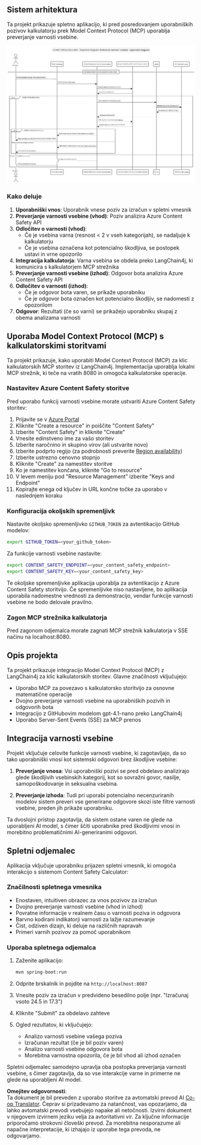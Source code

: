 <!--
CO_OP_TRANSLATOR_METADATA:
{
  "original_hash": "e5ea5e7582f70008ea9bec3b3820f20a",
  "translation_date": "2025-07-13T23:20:57+00:00",
  "source_file": "04-PracticalImplementation/samples/java/containerapp/README.md",
  "language_code": "sl"
}
-->
## Sistem arhitektura

Ta projekt prikazuje spletno aplikacijo, ki pred posredovanjem uporabniških pozivov kalkulatorju prek Model Context Protocol (MCP) uporablja preverjanje varnosti vsebine.

![System Architecture Diagram](../../../../../../translated_images/plant.b079fed84e945b7c2978993a16163bb53f0517cfe3548d2e442ff40d619ba4b4.sl.png)

### Kako deluje

1. **Uporabniški vnos**: Uporabnik vnese poziv za izračun v spletni vmesnik  
2. **Preverjanje varnosti vsebine (vhod)**: Poziv analizira Azure Content Safety API  
3. **Odločitev o varnosti (vhod)**:  
   - Če je vsebina varna (resnost < 2 v vseh kategorijah), se nadaljuje k kalkulatorju  
   - Če je vsebina označena kot potencialno škodljiva, se postopek ustavi in vrne opozorilo  
4. **Integracija kalkulatorja**: Varna vsebina se obdela preko LangChain4j, ki komunicira s kalkulatorjem MCP strežnika  
5. **Preverjanje varnosti vsebine (izhod)**: Odgovor bota analizira Azure Content Safety API  
6. **Odločitev o varnosti (izhod)**:  
   - Če je odgovor bota varen, se prikaže uporabniku  
   - Če je odgovor bota označen kot potencialno škodljiv, se nadomesti z opozorilom  
7. **Odgovor**: Rezultati (če so varni) se prikažejo uporabniku skupaj z obema analizama varnosti

## Uporaba Model Context Protocol (MCP) s kalkulatorskimi storitvami

Ta projekt prikazuje, kako uporabiti Model Context Protocol (MCP) za klic kalkulatorskih MCP storitev iz LangChain4j. Implementacija uporablja lokalni MCP strežnik, ki teče na vratih 8080 in omogoča kalkulatorske operacije.

### Nastavitev Azure Content Safety storitve

Pred uporabo funkcij varnosti vsebine morate ustvariti Azure Content Safety storitev:

1. Prijavite se v [Azure Portal](https://portal.azure.com)  
2. Kliknite "Create a resource" in poiščite "Content Safety"  
3. Izberite "Content Safety" in kliknite "Create"  
4. Vnesite edinstveno ime za vašo storitev  
5. Izberite naročnino in skupino virov (ali ustvarite novo)  
6. Izberite podprto regijo (za podrobnosti preverite [Region availability](https://azure.microsoft.com/en-us/global-infrastructure/services/?products=cognitive-services))  
7. Izberite ustrezno cenovno stopnjo  
8. Kliknite "Create" za namestitev storitve  
9. Ko je namestitev končana, kliknite "Go to resource"  
10. V levem meniju pod "Resource Management" izberite "Keys and Endpoint"  
11. Kopirajte enega od ključev in URL končne točke za uporabo v naslednjem koraku

### Konfiguracija okoljskih spremenljivk

Nastavite okoljsko spremenljivko `GITHUB_TOKEN` za avtentikacijo GitHub modelov:  
```sh
export GITHUB_TOKEN=<your_github_token>
```

Za funkcije varnosti vsebine nastavite:  
```sh
export CONTENT_SAFETY_ENDPOINT=<your_content_safety_endpoint>
export CONTENT_SAFETY_KEY=<your_content_safety_key>
```

Te okoljske spremenljivke aplikacija uporablja za avtentikacijo z Azure Content Safety storitvijo. Če spremenljivke niso nastavljene, bo aplikacija uporabila nadomestne vrednosti za demonstracijo, vendar funkcije varnosti vsebine ne bodo delovale pravilno.

### Zagon MCP strežnika kalkulatorja

Pred zagonom odjemalca morate zagnati MCP strežnik kalkulatorja v SSE načinu na localhost:8080.

## Opis projekta

Ta projekt prikazuje integracijo Model Context Protocol (MCP) z LangChain4j za klic kalkulatorskih storitev. Glavne značilnosti vključujejo:

- Uporabo MCP za povezavo s kalkulatorsko storitvijo za osnovne matematične operacije  
- Dvojno preverjanje varnosti vsebine na uporabniških pozivih in odgovorih bota  
- Integracijo z GitHubovim modelom gpt-4.1-nano preko LangChain4j  
- Uporabo Server-Sent Events (SSE) za MCP prenos

## Integracija varnosti vsebine

Projekt vključuje celovite funkcije varnosti vsebine, ki zagotavljajo, da so tako uporabniški vnosi kot sistemski odgovori brez škodljive vsebine:

1. **Preverjanje vnosa**: Vsi uporabniški pozivi se pred obdelavo analizirajo glede škodljivih vsebinskih kategorij, kot so sovražni govor, nasilje, samopoškodovanje in seksualna vsebina.  

2. **Preverjanje izhoda**: Tudi pri uporabi potencialno necenzuriranih modelov sistem preveri vse generirane odgovore skozi iste filtre varnosti vsebine, preden jih prikaže uporabniku.

Ta dvoslojni pristop zagotavlja, da sistem ostane varen ne glede na uporabljeni AI model, s čimer ščiti uporabnike pred škodljivimi vnosi in morebitno problematičnimi AI-generiranimi odgovori.

## Spletni odjemalec

Aplikacija vključuje uporabniku prijazen spletni vmesnik, ki omogoča interakcijo s sistemom Content Safety Calculator:

### Značilnosti spletnega vmesnika

- Enostaven, intuitiven obrazec za vnos pozivov za izračun  
- Dvojno preverjanje varnosti vsebine (vhod in izhod)  
- Povratne informacije v realnem času o varnosti poziva in odgovora  
- Barvno kodirani indikatorji varnosti za lažje razumevanje  
- Čist, odziven dizajn, ki deluje na različnih napravah  
- Primeri varnih pozivov za pomoč uporabnikom

### Uporaba spletnega odjemalca

1. Zaženite aplikacijo:  
   ```sh
   mvn spring-boot:run
   ```

2. Odprite brskalnik in pojdite na `http://localhost:8087`

3. Vnesite poziv za izračun v predvideno besedilno polje (npr. "Izračunaj vsoto 24.5 in 17.3")

4. Kliknite "Submit" za obdelavo zahteve

5. Ogled rezultatov, ki vključujejo:  
   - Analizo varnosti vsebine vašega poziva  
   - Izračunan rezultat (če je bil poziv varen)  
   - Analizo varnosti vsebine odgovora bota  
   - Morebitna varnostna opozorila, če je bil vhod ali izhod označen

Spletni odjemalec samodejno upravlja oba postopka preverjanja varnosti vsebine, s čimer zagotavlja, da so vse interakcije varne in primerne ne glede na uporabljeni AI model.

**Omejitev odgovornosti**:  
Ta dokument je bil preveden z uporabo storitve za avtomatski prevod AI [Co-op Translator](https://github.com/Azure/co-op-translator). Čeprav si prizadevamo za natančnost, vas opozarjamo, da lahko avtomatski prevodi vsebujejo napake ali netočnosti. Izvirni dokument v njegovem izvirnem jeziku velja za avtoritativni vir. Za ključne informacije priporočamo strokovni človeški prevod. Za morebitna nesporazume ali napačne interpretacije, ki izhajajo iz uporabe tega prevoda, ne odgovarjamo.
